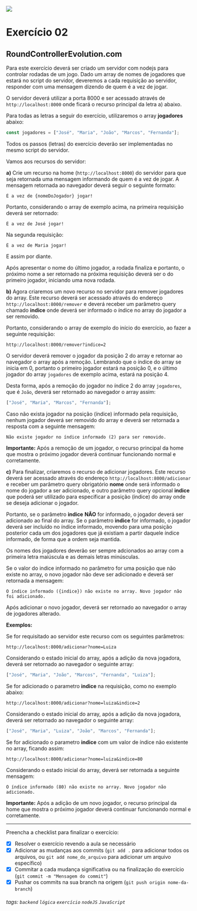 ![](https://i.imgur.com/xG74tOh.png)

# Exercício 02

## RoundControllerEvolution.com

Para este exercício deverá ser criado um servidor com nodejs para controlar rodadas de um jogo. Dado um array de nomes de jogadores que estará no script do servidor, deveremos a cada requisição ao servidor, responder com uma mensagem dizendo de quem é a vez de jogar.

O servidor deverá utilizar a porta 8000 e ser acessado através de `http://localhost:8000` onde ficará o recurso principal da letra a) abaixo.

Para todas as letras a seguir do exercício, utilizaremos o array **jogadores** abaixo:

```javascript
const jogadores = ["José", "Maria", "João", "Marcos", "Fernanda"];
```

Todos os passos (letras) do exercício deverão ser implementadas no mesmo script do servidor.

Vamos aos recursos do servidor:

**a)** Crie um recurso na home (`http://localhost:8000`) do servidor para que seja retornada uma mensagem informando de quem é a vez de jogar.
A mensagem retornada ao navegador deverá seguir o seguinte formato:

```
É a vez de {nomeDoJogador} jogar!
```

Portanto, considerando o array de exemplo acima, na primeira requisição deverá ser retornado:

```
É a vez de José jogar!
```

Na segunda requisição:

```
É a vez de Maria jogar!
```

E assim por diante.

Após apresentar o nome do último jogador, a rodada finaliza e portanto, o próximo nome a ser retornado na próxima requisição deverá ser o do primeiro jogador, iniciando uma nova rodada.

**b)** Agora criaremos um novo recurso no servidor para remover jogadores do array. Este recurso deverá ser acessado através do endereço `http://localhost:8000/remover` e deverá receber um parâmetro query chamado **indice** onde deverá ser informado o índice no array do jogador a ser removido.

Portanto, considerando o array de exemplo do início do exercício, ao fazer a seguinte requisição:

`http://localhost:8000/remover?indice=2`

O servidor deverá remover o jogador da posição 2 do array e retornar ao navegador o array após a remoção. Lembrando que o índice do array se inicia em 0, portanto o primeiro jogador estará na posição 0, e o último jogador do array `jogadores` de exemplo acima, estará na posição 4.

Desta forma, após a remoção do jogador no índice 2 do array `jogadores`, que é `João`, deverá ser retornado ao navegador o array assim:

```javascript
["José", "Maria", "Marcos", "Fernanda"];
```

Caso não exista jogador na posição (índice) informado pela requisição, nenhum jogador deverá ser removido do array e deverá ser retornada a resposta com a seguinte mensagem:

```
Não existe jogador no índice informado (2) para ser removido.
```

**Importante:** Após a remoção de um jogador, o recurso principal da home que mostra o próximo jogador deverá continuar funcionando normal e corretamente.

**c)** Para finalizar, criaremos o recurso de adicionar jogadores. Este recurso deverá ser acessado através do endereço `http://localhost:8000/adicionar` e receber um parâmetro query obrigatório **nome** onde será informado o nome do jogador a ser adicionado, e outro parâmetro query opcional **indice** que poderá ser utilizado para especificar a posição (índice) do array onde se deseja adicionar o jogador.

Portanto, se o parâmetro **indice** **NÃO** for informado, o jogador deverá ser adicionado ao final do array. Se o parâmetro **indice** for informado, o jogador deverá ser incluído no índice informado, movendo para uma posição posterior cada um dos jogadores que já existiam a partir daquele índice informado, de forma que a ordem seja mantida.

Os nomes dos jogadores deverão ser sempre adcionados ao array com a primeira letra maiúscula e as demais letras minúsculas.

Se o valor do indice informado no parâmetro for uma posição que não existe no array, o novo jogador não deve ser adicionado e deverá ser retornada a mensagem:

```
O índice informado ({indice}) não existe no array. Novo jogador não foi adicionado.
```

Após adicionar o novo jogador, deverá ser retornado ao navegador o array de jogadores alterado.

**Exemplos:**

Se for requisitado ao servidor este recurso com os seguintes parâmetros:

`http://localhost:8000/adicionar?nome=Luiza`

Considerando o estado inicial do array, após a adição da nova jogadora, deverá ser retornado ao navegador o seguinte array:

```javascript
["José", "Maria", "João", "Marcos", "Fernanda", "Luiza"];
```

Se for adicionado o parametro **indice** na requisição, como no exemplo abaixo:

`http://localhost:8000/adicionar?nome=luiza&indice=2`

Considerando o estado inicial do array, após a adição da nova jogadora, deverá ser retornado ao navegador o seguinte array:

```javascript
["José", "Maria", "Luiza", "João", "Marcos", "Fernanda"];
```

Se for adicionado o parametro **indice** com um valor de índice não existente no array, ficando assim:

`http://localhost:8000/adicionar?nome=luiza&indice=80`

Considerando o estado inicial do array, deverá ser retornada a seguinte mensagem:

```
O índice informado (80) não existe no array. Novo jogador não adicionado.
```

**Importante:** Após a adição de um novo jogador, o recurso principal da home que mostra o próximo jogador deverá continuar funcionando normal e corretamente.

---

Preencha a checklist para finalizar o exercício:

- [x] Resolver o exercício revendo a aula se necessário
- [x] Adicionar as mudanças aos commits (`git add .` para adicionar todos os arquivos, ou `git add nome_do_arquivo` para adicionar um arquivo específico)
- [x] Commitar a cada mudança significativa ou na finalização do exercício (`git commit -m "Mensagem do commit"`)
- [x] Pushar os commits na sua branch na origem (`git push origin nome-da-branch`)

###### tags: `backend` `lógica` `exercício` `nodeJS` `JavaScript`
